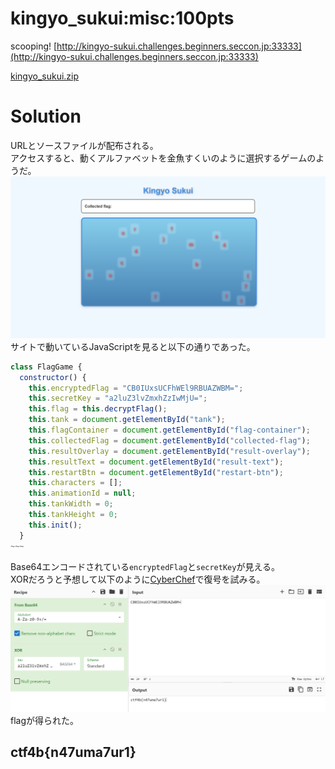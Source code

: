 # kingyo_sukui:misc:100pts
scooping! [http://kingyo-sukui.challenges.beginners.seccon.jp:33333](http://kingyo-sukui.challenges.beginners.seccon.jp:33333)  

[kingyo_sukui.zip](kingyo_sukui.zip)  

# Solution
URLとソースファイルが配布される。  
アクセスすると、動くアルファベットを金魚すくいのように選択するゲームのようだ。  
![site.png](site/site.png)  
サイトで動いているJavaScriptを見ると以下の通りであった。  
```js
class FlagGame {
  constructor() {
    this.encryptedFlag = "CB0IUxsUCFhWEl9RBUAZWBM=";
    this.secretKey = "a2luZ3lvZmxhZzIwMjU=";
    this.flag = this.decryptFlag();
    this.tank = document.getElementById("tank");
    this.flagContainer = document.getElementById("flag-container");
    this.collectedFlag = document.getElementById("collected-flag");
    this.resultOverlay = document.getElementById("result-overlay");
    this.resultText = document.getElementById("result-text");
    this.restartBtn = document.getElementById("restart-btn");
    this.characters = [];
    this.animationId = null;
    this.tankWidth = 0;
    this.tankHeight = 0;
    this.init();
  }
~~~
```
Base64エンコードされている`encryptedFlag`と`secretKey`が見える。  
XORだろうと予想して以下のように[CyberChef](https://gchq.github.io/CyberChef/)で復号を試みる。  
![flag.png](images/flag.png)  
flagが得られた。  

## ctf4b{n47uma7ur1}